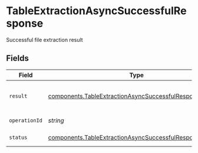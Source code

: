 # TableExtractionAsyncSuccessfulResponse

Successful file extraction result


## Fields

| Field                                                                                                                                | Type                                                                                                                                 | Required                                                                                                                             | Description                                                                                                                          |
| ------------------------------------------------------------------------------------------------------------------------------------ | ------------------------------------------------------------------------------------------------------------------------------------ | ------------------------------------------------------------------------------------------------------------------------------------ | ------------------------------------------------------------------------------------------------------------------------------------ |
| `result`                                                                                                                             | [components.TableExtractionAsyncSuccessfulResponseResult](../../models/components/tableextractionasyncsuccessfulresponseresult.md)[] | :heavy_check_mark:                                                                                                                   | An array of the extracted tables.                                                                                                    |
| `operationId`                                                                                                                        | *string*                                                                                                                             | :heavy_check_mark:                                                                                                                   | Operation ID.                                                                                                                        |
| `status`                                                                                                                             | [components.TableExtractionAsyncSuccessfulResponseStatus](../../models/components/tableextractionasyncsuccessfulresponsestatus.md)   | :heavy_check_mark:                                                                                                                   | Operation status.                                                                                                                    |